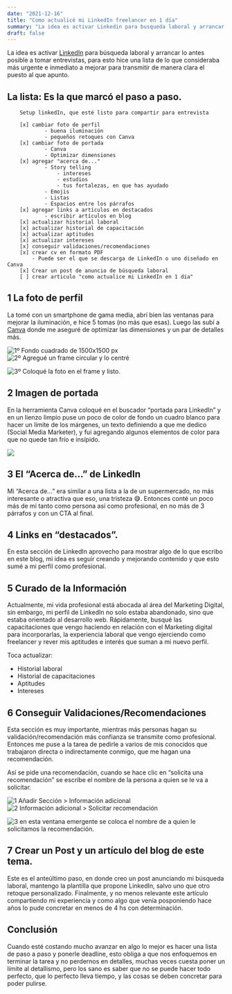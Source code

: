 ```yaml
---
date: "2021-12-16"
title: "Como actualicé mi LinkedIn freelancer en 1 día"
summary: "La idea es activar Linkedin para busqueda laboral y arrancar lo antes posible a tomar entreivstas."
draft: false
---
```


La idea es activar [LinkedIn](https://www.linkedin.com) para búsqueda laboral y arrancar lo antes posible a tomar entrevistas, para esto hice una lista de lo que consideraba más urgente e inmediato a mejorar para transmitir  de manera clara el puesto al que apunto.


## La lista: Es la que marcó el paso a paso.

```
    Setup linkedIn, que esté listo para compartir para entrevista
    
    [x] cambiar foto de perfil
            - buena iluminación
            - pequeños retoques con Canva
    [x] cambiar foto de portada
            - Canva
            - Optimizar dimensiones
    [x] agregar "acerca de..."
            - Story telling
                - intereses
                - estudios
                - tus fortalezas, en que has ayudado
            - Emojis
            - Listas
            - Espacios entre los párrafos
    [x] agregar links a artículos en destacados
            - escribir artículos en blog
    [x] actualizar historial laboral
    [x] actualizar historial de capacitación
    [x] actualizar aptitudes
    [x] actualizar intereses
    [x] conseguir validaciones/recomendaciones
    [x] crear cv en formato PDF
        - Puede ser el que se descarga de LinkedIn o uno diseñado en Canva
    [x] Crear un post de anuncio de búsqueda laboral
    [ ] crear articulo "como actualice mi LinkedIn en 1 día"
```

## 1 La foto de perfil

La tomé con un smartphone de gama media, abrí bien las ventanas para mejorar la iluminación, e hice 5 tomas (no más que esas). Luego las subí a [Canva](https://www.canva.com/) donde me aseguré de optimizar las dimensiones y un par de detalles más.


![1º  Fondo cuadrado de 1500x1500 px](https://paper-attachments.dropbox.com/s_057163021FE859E7D148E1CA3B3DF39864F70A9B5736A5D1C4FF2D8D0F74D41A_1639672428799_image.png)
![2º Agregué un frame circular y lo centré](https://paper-attachments.dropbox.com/s_057163021FE859E7D148E1CA3B3DF39864F70A9B5736A5D1C4FF2D8D0F74D41A_1639672507276_image.png)

![3º Coloqué la foto en el frame y listo.](https://paper-attachments.dropbox.com/s_057163021FE859E7D148E1CA3B3DF39864F70A9B5736A5D1C4FF2D8D0F74D41A_1639672587879_image.png)



## 2  Imagen de portada

En la herramienta Canva coloqué en el buscador “portada para LinkedIn” y en un lienzo limpio puse un poco de color de fondo un cuadro blanco para hacer un límite de los márgenes, un texto definiendo a que me dedico  (Social Media Marketer), y fui agregando algunos elementos de color para que no quede tan frío e insípido.


![](https://paper-attachments.dropbox.com/s_057163021FE859E7D148E1CA3B3DF39864F70A9B5736A5D1C4FF2D8D0F74D41A_1639673573726_image.png)



## 3 El “Acerca de…” de LinkedIn

Mi “Acerca de…” era similar a una lista a la de un supermercado, no más interesante o atractiva que eso, una tristeza 😅. Entonces conté un poco más de mi tanto como persona así como profesional, en no más de 3 párrafos y con un CTA al final.


## 4 Links en “destacados”.

En esta sección de LinkedIn aprovecho para mostrar algo de lo que escribo en este blog, mi idea es seguir creando y mejorando contenido y que esto sumé a mi perfil como profesional.


## 5 Curado de la Información 

Actualmente, mi vida profesional está abocada al área del Marketing Digital, sin embargo, mi perfil de LinkedIn no solo estaba abandonado, sino que estaba orientado al desarrollo web. Rápidamente, busqué las capacitaciones que vengo haciendo en relación con el Marketing digital para incorporarlas, la experiencia laboral que vengo ejerciendo como freelancer y rever mis aptitudes e interés que suman a mi nuevo perfil. 

Toca actualizar:

- Historial laboral
- Historial de capacitaciones
- Aptitudes
- Intereses
## 6 Conseguir Validaciones/Recomendaciones

Esta sección es muy importante, mientras más personas hagan su validación/recomendación más confianza se transmite como profesional. Entonces me puse a la tarea de pedirle a varios de mis conocidos que trabajaron directa o indirectamente conmigo, que me hagan una recomendación.

Así se pide una recomendación, cuando se hace clic en “solicita una recomendación” se escribe el nombre de la persona a quien se le va a solicitar.

![1 Añadir Sección > Información adicional](https://paper-attachments.dropbox.com/s_057163021FE859E7D148E1CA3B3DF39864F70A9B5736A5D1C4FF2D8D0F74D41A_1639681464923_image.png)
![2 Información adicional > Solicitar recomendación](https://paper-attachments.dropbox.com/s_057163021FE859E7D148E1CA3B3DF39864F70A9B5736A5D1C4FF2D8D0F74D41A_1639681485917_image.png)

![3 en esta ventana emergente se coloca el nombre de a quien le solicitamos la recomendación.](https://paper-attachments.dropbox.com/s_057163021FE859E7D148E1CA3B3DF39864F70A9B5736A5D1C4FF2D8D0F74D41A_1639684847310_image.png)



## 7 Crear un Post y un artículo del blog de este tema.

Este es el anteúltimo paso, en donde creo un post anunciando mi búsqueda laboral, mantengo la plantilla que propone LinkedIn, salvo uno que otro retoque personalizado.
Finalmente, y no menos relevante este artículo compartiendo mi experiencia y como algo que venía posponiendo hace años lo pude concretar en menos de 4 hs con determinación.


## Conclusión

Cuando esté costando mucho avanzar en algo lo mejor es hacer una lista de paso a paso y ponerle deadline, esto obliga a que nos enfoquemos en terminar la tarea y no perdernos en detalles, muchas veces cuesta poner un límite al detallismo, pero los sano es saber que no se puede hacer todo perfecto, que lo perfecto lleva tiempo, y las cosas se deben concretar para poder pulirse.

